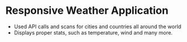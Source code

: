 # Responsive Weather Application

- Used API calls and scans for cities and countries all around the world
- Displays proper stats, such as temperature, wind and many more. 
